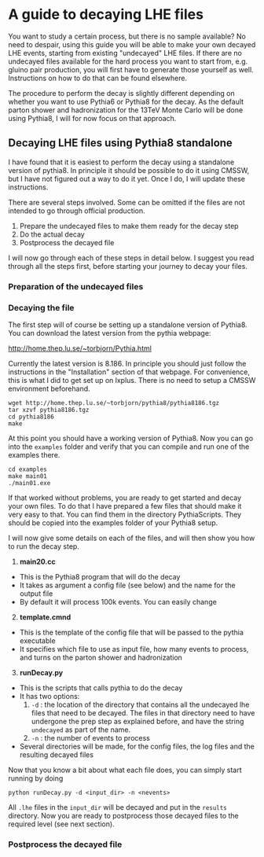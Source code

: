 # A guide to decaying LHE files

You want to study a certain process, but there is no sample available? 
No need to despair, using this guide you will be able to make your own decayed LHE events, starting from existing "undecayed" LHE files.
If there are no undecayed files available for the hard process you want to start from, e.g. gluino pair production, you will first have to generate those yourself as well. Instructions on how to do that can be found elsewhere. 

The procedure to perform the decay is slightly different depending on whether you want to use Pythia6 or Pythia8 for the decay. 
As the default parton shower and hadronization for the 13TeV Monte Carlo will be done using Pythia8, I will for now focus on that approach. 

## Decaying LHE files using Pythia8 standalone

I have found that it is easiest to perform the decay using a standalone version of pythia8. 
In principle it should be possible to do it using CMSSW, but I have not figured out a way to do it yet. Once I do, I will update these instructions. 

There are several steps involved. Some can be omitted if the files are not intended to go through official production. 

1. Prepare the undecayed files to make them ready for the decay step
2. Do the actual decay
3. Postprocess the decayed file 

I will now go through each of these steps in detail below. I suggest you read through all the steps first, before starting your journey to decay your files. 

### Preparation of the undecayed files


### Decaying the file

The first step will of course be setting up a standalone version of Pythia8. You can download the latest version from the pythia webpage: 

http://home.thep.lu.se/~torbjorn/Pythia.html 

Currently the latest version is 8.186. In principle you should just follow the instructions in the "Installation" section of that webpage. 
For convenience, this is what I did to get set up on lxplus. There is no need to setup a CMSSW environment beforehand. 

```
wget http://home.thep.lu.se/~torbjorn/pythia8/pythia8186.tgz
tar xzvf pythia8186.tgz
cd pythia8186
make
```

At this point you should have a working version of Pythia8. Now you can go into the `examples` folder and verify that you can compile and run one of the examples there. 

```
cd examples
make main01
./main01.exe
```

If that worked without problems, you are ready to get started and decay your own files. 
To do that I have prepared a few files that should make it very easy to that. 
You can find them in the directory PythiaScripts. They should be copied into the examples folder of your Pythia8 setup. 

I will now give some details on each of the files, and will then show you how to run the decay step. 

1. **main20.cc**
  * This is the Pythia8 program that will do the decay
  * It takes as argument a config file (see below) and the name for the output file
  * By default it will process 100k events. You can easily change
2. **template.cmnd**
  * This is the template of the config file that will be passed to the pythia executable
  * It specifies which file to use as input file, how many events to process, and turns on the parton shower and hadronization
3. **runDecay.py**
  * This is the scripts that calls pythia to do the decay
  * It has two options:
    1. `-d` :  the location of the directory that contains all the undecayed lhe files that need to be decayed. The files in that directory need to have undergone the prep step as explained before, and have the string `undecayed` as part of the name. 
    2. `-n` : the number of events to process
  * Several directories will be made, for the config files, the log files and the resulting decayed files

Now that you know a bit about what each file does, you can simply start running by doing
```
python runDecay.py -d <input_dir> -n <nevents>
```
All `.lhe` files in the `input_dir` will be decayed and put in the `results` directory. 
Now you are ready to postprocess those decayed files to the required level (see next section).


### Postprocess the decayed file